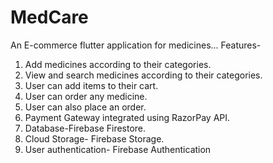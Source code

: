 # MedCare

An E-commerce flutter application for medicines...
Features-
1) Add medicines according to their categories.
2) View and search medicines according to their categories.
3) User can add items to their cart.
4) User can order any medicine.
5) User can also place an order.
6) Payment Gateway integrated using RazorPay API.
7) Database-Firebase Firestore.
8) Cloud Storage- Firebase Storage.
9) User authentication- Firebase Authentication



